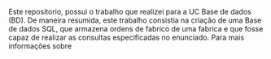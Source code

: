 Este repositorio, possui o trabalho que realizei para a UC Base de dados (BD).
De maneira resumida, este trabalho consistia na criação de uma Base de dados SQL, que armazena ordens de fabrico de uma fabrica e que fosse capaz de realizar as 
consultas especificadas no enunciado.
Para mais informações sobre 
